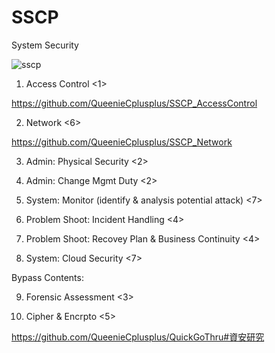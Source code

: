 # SSCP
System Security

![sscp](https://scontent.ftpe8-3.fna.fbcdn.net/v/t1.0-9/93498099_154086822747821_8646231739120746496_o.jpg?_nc_cat=106&_nc_sid=8024bb&_nc_ohc=264xCYAOt0MAX8KbLm1&_nc_ht=scontent.ftpe8-3.fna&oh=30990bf15de3b4dfc0809fbcb1461491&oe=5EBA16B0)

1. Access Control <1>

https://github.com/QueenieCplusplus/SSCP_AccessControl

2. Network <6>

https://github.com/QueenieCplusplus/SSCP_Network

3. Admin: Physical Security <2>

4. Admin: Change Mgmt Duty <2>

5. System: Monitor (identify & analysis potential attack) <7>

6. Problem Shoot: Incident Handling <4>

7. Problem Shoot: Recovey Plan & Business Continuity <4>

8. System: Cloud Security <7>

Bypass Contents:

9. Forensic Assessment <3>

10. Cipher & Encrpto <5>

https://github.com/QueenieCplusplus/QuickGoThru#資安研究

